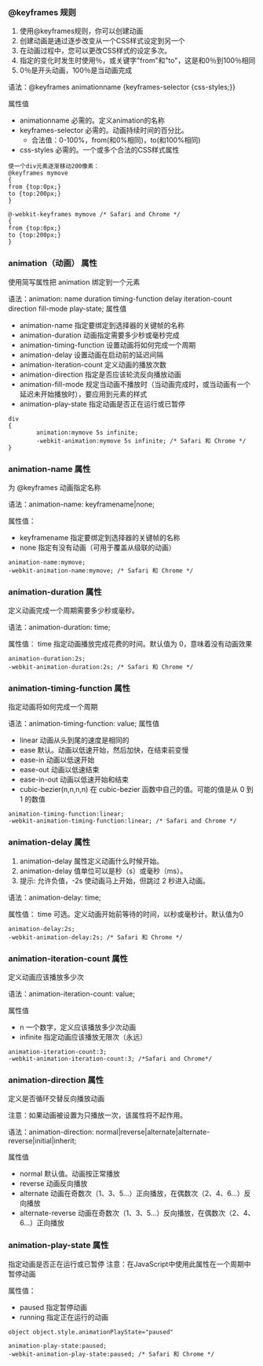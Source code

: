 ### @keyframes 规则
1. 使用@keyframes规则，你可以创建动画
2. 创建动画是通过逐步改变从一个CSS样式设定到另一个
3. 在动画过程中，您可以更改CSS样式的设定多次。
4. 指定的变化时发生时使用％，或关键字"from"和"to"，这是和0％到100％相同
5. 0％是开头动画，100％是当动画完成

语法：@keyframes animationname {keyframes-selector {css-styles;}}

属性值
- animationname	必需的。定义animation的名称
- keyframes-selector 必需的。动画持续时间的百分比。
  - 合法值：0-100%，from(和0%相同)，to(和100%相同)
- css-styles 必需的。一个或多个合法的CSS样式属性
````
使一个div元素逐渐移动200像素：
@keyframes mymove
{
from {top:0px;}
to {top:200px;}
}

@-webkit-keyframes mymove /* Safari and Chrome */
{
from {top:0px;}
to {top:200px;}
}
````

### animation（动画） 属性
使用简写属性把 animation 绑定到一个元素

语法：animation: name duration timing-function delay iteration-count direction fill-mode play-state;
属性值
- animation-name	指定要绑定到选择器的关键帧的名称
- animation-duration	动画指定需要多少秒或毫秒完成
- animation-timing-function	设置动画将如何完成一个周期
- animation-delay	设置动画在启动前的延迟间隔
- animation-iteration-count	定义动画的播放次数
- animation-direction	指定是否应该轮流反向播放动画
- animation-fill-mode	规定当动画不播放时（当动画完成时，或当动画有一个延迟未开始播放时），要应用到元素的样式
- animation-play-state	指定动画是否正在运行或已暂停
````
div
{
        animation:mymove 5s infinite;
        -webkit-animation:mymove 5s infinite; /* Safari 和 Chrome */
}
````

### animation-name 属性
为 @keyframes 动画指定名称

语法：animation-name: keyframename|none;

属性值：
- keyframename	指定要绑定到选择器的关键帧的名称
- none	指定有没有动画（可用于覆盖从级联的动画）
````
animation-name:mymove;
-webkit-animation-name:mymove; /* Safari 和 Chrome */
````

### animation-duration 属性
定义动画完成一个周期需要多少秒或毫秒。

语法：animation-duration: time;

属性值：
time	指定动画播放完成花费的时间。默认值为 0，意味着没有动画效果
````
animation-duration:2s;
-webkit-animation-duration:2s; /* Safari 和 Chrome */
````

### animation-timing-function 属性
指定动画将如何完成一个周期

语法：animation-timing-function: value;
属性值
- linear	动画从头到尾的速度是相同的
- ease	默认。动画以低速开始，然后加快，在结束前变慢
- ease-in	动画以低速开始
- ease-out	动画以低速结束
- ease-in-out	动画以低速开始和结束
- cubic-bezier(n,n,n,n)	在 cubic-bezier 函数中自己的值。可能的值是从 0 到 1 的数值
````
animation-timing-function:linear;
-webkit-animation-timing-function:linear; /* Safari and Chrome */
````

### animation-delay 属性
1. animation-delay 属性定义动画什么时候开始。
2. animation-delay 值单位可以是秒（s）或毫秒（ms）。
3. 提示: 允许负值，-2s 使动画马上开始，但跳过 2 秒进入动画。

语法：animation-delay: time;

属性值：
time	可选。定义动画开始前等待的时间，以秒或毫秒计。默认值为0

````
animation-delay:2s;
-webkit-animation-delay:2s; /* Safari 和 Chrome */
````

### animation-iteration-count 属性
定义动画应该播放多少次

语法：animation-iteration-count: value;

属性值
- n	一个数字，定义应该播放多少次动画
- infinite	指定动画应该播放无限次（永远）
````
animation-iteration-count:3;
-webkit-animation-iteration-count:3; /*Safari and Chrome*/
````

### animation-direction 属性
定义是否循环交替反向播放动画

注意：如果动画被设置为只播放一次，该属性将不起作用。

语法：animation-direction: normal|reverse|alternate|alternate-reverse|initial|inherit;

属性值
- normal	默认值。动画按正常播放
- reverse	动画反向播放
- alternate	动画在奇数次（1、3、5...）正向播放，在偶数次（2、4、6...）反向播放
- alternate-reverse	动画在奇数次（1、3、5...）反向播放，在偶数次（2、4、6...）正向播放

### animation-play-state 属性
指定动画是否正在运行或已暂停
注意：在JavaScript中使用此属性在一个周期中暂停动画

属性值：
- paused	指定暂停动画
- running	指定正在运行的动画
````
object object.style.animationPlayState="paused"

animation-play-state:paused;
-webkit-animation-play-state:paused; /* Safari 和 Chrome */
````
